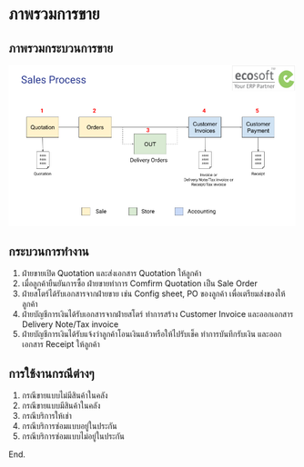 # ภาพรวมการขาย

## ภาพรวมกระบวนการขาย

![](img/sale_overview.png)

## กระบวนการทำงาน

1. ฝ่ายขายเปิด Quotation และส่งเอกสาร Quotation ให้ลูกค้า
2. เมื่อลูกค้ายืนยันการซื้อ ฝ่ายขายทำการ Comfirm Quotation เป็น Sale Order
3. ฝ่ายสโตร์ได้รับเอกสารจากฝ่ายขาย เช่น Config sheet, PO ของลูกค้า เพื่อเตรียมส่งของให้ลูกค้า
4. ฝ่ายบัญชีการเงินได้รับเอกสารจากฝ่ายสโตร์ ทำการสร้าง Customer Invoice และออกเอกสาร Delivery Note/Tax invoice
5. ฝ่ายบัญชีการเงินได้รับแจ้งว่าลูกค้าโอนเงินแล้วหรือให้ไปรับเช็ค ทำการบันทึกรับเงิน และออกเอกสาร Receipt ให้ลูกค้า

## การใช้งานกรณีต่างๆ

1. กรณีขายแบบไม่มีสินค้าในคลัง
2. กรณีขายแบบมีสินค้าในคลัง
3. กรณีบริการให้เช่า
4. กรณีบริการซ่อมแบบอยู่ในประกัน
5. กรณีบริการซ่อมแบบไม่อยู่ในประกัน

End.